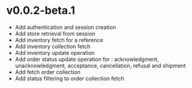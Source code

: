 v0.0.2-beta.1
=============

- Add authentication and session creation
- Add store retrieval from session
- Add inventory fetch for a reference
- Add inventory collection fetch
- Add inventory update operation
- Add order status update operation for : acknowledgment, unacknowledgment, acceptance, cancellation, refusal and shipment
- Add fetch order collection
- Add status filtering to order collection fetch
